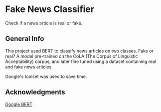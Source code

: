 # Fake News Classifier
 Check if a news article is real or fake.

 ## General Info

 This project used BERT to classify news articles on two classes. Fake or real? A model pre-trained on the CoLA (The Corpus of Linguistic Acceptability) corpus, and later fine tuned using a dataset containing real and fake news articles. 

 Google's toolset was used to save time.

## Acknowledgments

[Google BERT](https://github.com/google-research/bert)

